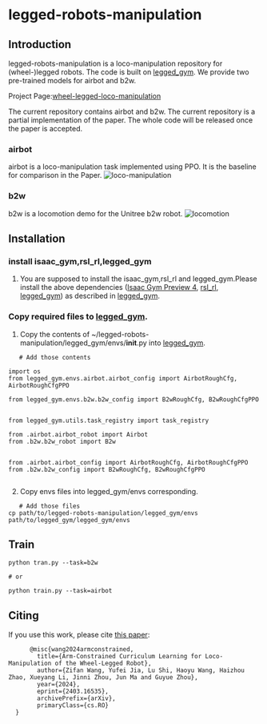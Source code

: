 # legged-robots-manipulation
## Introduction
legged-robots-manipulation is a loco-manipulation repository for (wheel-)legged robots. The code is built on  [legged_gym](https://github.com/leggedrobotics/legged_gym/tree/master). We provide two pre-trained models for airbot and b2w.

Project Page:[wheel-legged-loco-manipulation](https://acodedog.github.io/wheel-legged-loco-manipulation/)

The current repository contains airbot and b2w. The current repository is a partial implementation of the paper. The whole code will be released once the paper is accepted.
### airbot
airbot is a loco-manipulation task implemented using PPO. It is the baseline for comparison in the Paper.
![loco-manipulation](https://github.com/aCodeDog/legged-robots-manipulation/blob/master/resources/pictures/airbot_demo.gif)

### b2w
b2w is a locomotion demo for the Unitree b2w robot.
![locomotion](https://github.com/aCodeDog/legged-robots-manipulation/blob/master/resources/pictures/b2w_demo.gif)

## Installation

### install isaac_gym,rsl_rl,legged_gym

1. You are supposed to install the isaac_gym,rsl_rl and legged_gym.Please install the above dependencies ([Isaac Gym Preview 4](https://developer.nvidia.com/isaac-gym), [rsl_rl](https://github.com/leggedrobotics/rsl_rl), [legged_gym](https://github.com/leggedrobotics/legged_gym/tree/master)) as described in [legged_gym](https://github.com/leggedrobotics/legged_gym/tree/master).




### Copy required files to [legged_gym](https://github.com/leggedrobotics/legged_gym/tree/master).

1. Copy the contents of ~/legged-robots-manipulation/legged_gym/envs/__init__.py into [legged_gym](https://github.com/leggedrobotics/legged_gym/tree/master).

```
   # Add those contents

import os
from legged_gym.envs.airbot.airbot_config import AirbotRoughCfg, AirbotRoughCfgPPO

from legged_gym.envs.b2w.b2w_config import B2wRoughCfg, B2wRoughCfgPPO


from legged_gym.utils.task_registry import task_registry

from .airbot.airbot_robot import Airbot
from .b2w.b2w_robot import B2w


from .airbot.airbot_config import AirbotRoughCfg, AirbotRoughCfgPPO
from .b2w.b2w_config import B2wRoughCfg, B2wRoughCfgPPO


```

2. Copy envs files into legged_gym/envs corresponding.

```
   # Add those files
cp path/to/legged-robots-manipulation/legged_gym/envs path/to/legged_gym/legged_gym/envs
```


## Train
```
python tran.py --task=b2w 

# or

python train.py --task=airbot  

 ```

## Citing

If you use this work, please cite [this paper](https://arxiv.org/abs/2403.16535):

```text
      @misc{wang2024armconstrained,
        title={Arm-Constrained Curriculum Learning for Loco-Manipulation of the Wheel-Legged Robot}, 
        author={Zifan Wang, Yufei Jia, Lu Shi, Haoyu Wang, Haizhou Zhao, Xueyang Li, Jinni Zhou, Jun Ma and Guyue Zhou},
        year={2024},
        eprint={2403.16535},
        archivePrefix={arXiv},
        primaryClass={cs.RO}
  }
```